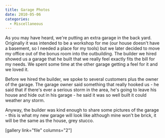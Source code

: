 ```yaml
---
title: Garage Photos
date: 2010-05-06
categories: 
  - Miscellaneous
---
```


As you may have heard, we're putting an extra garage in the back yard. Originally it was intended to be a workshop for me (our house doesn't have a basement, so I needed a place for my tools) but we later decided to move my office out of the bonus room into the outbuilding. The builder we hired showed us a garage that he built that we really feel exactly fits the bill for my needs. We spent some time at the other garage getting a feel for it and we loved it.

Before we hired the builder, we spoke to several customers plus the owner of the garage. The garage owner said something that really hooked us - he said that if there's ever a serious storm in the area, he's going to leave his house and hide out in his garage - he said it was so well built it could weather any storm.

Anyway, the builder was kind enough to share some pictures of the garage - this is what my new garage will look like although mine won't be brick, it will be the same as the house, grey stucco.

\[gallery link="file" columns="2"\]

